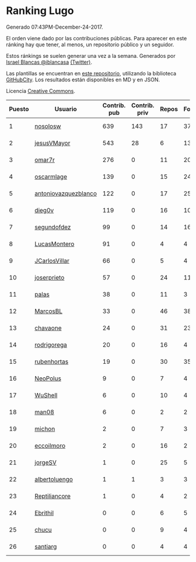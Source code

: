 # Ranking Lugo

Generado 07:43PM-December-24-2017.

El orden viene dado por las contribuciones públicas. Para aparecer en este ránking hay que tener, al menos, un repositorio público y un seguidor.

Estos ránkings se suelen generar una vez a la semana. Generados por [Israel Blancas @iblancasa](https://github.com/iblancasa/) [(Twitter)](https://twitter.com/iblancasa).

Las plantillas se encuentran en [este repositorio](https://github.com/iblancasa/GH-Spanish-Ranking), utilizando la biblioteca [GitHubCity](https://github.com/iblancasa/GitHubCity). Los resultados están disponibles en MD y en JSON.

Licencia [Creative Commons](https://creativecommons.org/licenses/by/4.0/).

| Puesto   |  Usuario  | Contrib. pub | Contrib. priv |Repos| Followers | Desde |  Avatar  |
|----------|-----------|--------------|---------------|-----|-----------|-------|----------|
|1|[nosolosw](https://github.com/nosolosw)|639|143|17|37|2011-01-25|![nosolosw](https://avatars0.githubusercontent.com/u/583546)|
|2|[jesusVMayor](https://github.com/jesusVMayor)|543|28|6|13|2013-09-05|![jesusVMayor](https://avatars2.githubusercontent.com/u/5393537)|
|3|[omar7r](https://github.com/omar7r)|276|0|11|20|2011-02-25|![omar7r](https://avatars2.githubusercontent.com/u/637695)|
|4|[oscarmlage](https://github.com/oscarmlage)|139|0|15|24|2009-06-24|![oscarmlage](https://avatars2.githubusercontent.com/u/98542)|
|5|[antoniovazquezblanco](https://github.com/antoniovazquezblanco)|122|0|17|25|2010-06-13|![antoniovazquezblanco](https://avatars1.githubusercontent.com/u/304193)|
|6|[dieg0v](https://github.com/dieg0v)|119|0|16|10|2011-06-23|![dieg0v](https://avatars3.githubusercontent.com/u/870654)|
|7|[segundofdez](https://github.com/segundofdez)|99|0|14|16|2011-06-25|![segundofdez](https://avatars2.githubusercontent.com/u/875006)|
|8|[LucasMontero](https://github.com/LucasMontero)|91|0|4|4|2014-05-29|![LucasMontero](https://avatars0.githubusercontent.com/u/7733283)|
|9|[JCarlosVillar](https://github.com/JCarlosVillar)|66|0|5|4|2016-04-26|![JCarlosVillar](https://avatars1.githubusercontent.com/u/18684495)|
|10|[joserprieto](https://github.com/joserprieto)|57|0|24|11|2011-10-21|![joserprieto](https://avatars2.githubusercontent.com/u/1142233)|
|11|[palas](https://github.com/palas)|38|0|11|3|2011-02-25|![palas](https://avatars2.githubusercontent.com/u/638102)|
|12|[MarcosBL](https://github.com/MarcosBL)|33|0|46|38|2010-09-06|![MarcosBL](https://avatars1.githubusercontent.com/u/389801)|
|13|[chavaone](https://github.com/chavaone)|24|0|31|23|2011-07-28|![chavaone](https://avatars1.githubusercontent.com/u/944290)|
|14|[rodrigorega](https://github.com/rodrigorega)|20|0|16|4|2013-01-31|![rodrigorega](https://avatars2.githubusercontent.com/u/3441785)|
|15|[rubenhortas](https://github.com/rubenhortas)|19|0|30|35|2013-09-02|![rubenhortas](https://avatars2.githubusercontent.com/u/5363817)|
|16|[NeoPolus](https://github.com/NeoPolus)|9|0|7|4|2012-02-04|![NeoPolus](https://avatars1.githubusercontent.com/u/1407768)|
|17|[WuShell](https://github.com/WuShell)|6|0|10|4|2011-06-25|![WuShell](https://avatars3.githubusercontent.com/u/875005)|
|18|[man08](https://github.com/man08)|6|0|2|2|2015-07-07|![man08](https://avatars0.githubusercontent.com/u/13219860)|
|19|[michon](https://github.com/michon)|2|0|7|3|2009-04-06|![michon](https://avatars3.githubusercontent.com/u/70982)|
|20|[eccoilmoro](https://github.com/eccoilmoro)|2|0|16|2|2013-01-28|![eccoilmoro](https://avatars1.githubusercontent.com/u/3404161)|
|21|[jorgeSV](https://github.com/jorgeSV)|1|0|25|5|2013-04-18|![jorgeSV](https://avatars1.githubusercontent.com/u/4189901)|
|22|[albertoluengo](https://github.com/albertoluengo)|1|1|3|3|2012-08-30|![albertoluengo](https://avatars2.githubusercontent.com/u/2248231)|
|23|[Reptiliancore](https://github.com/Reptiliancore)|1|0|4|2|2016-02-08|![Reptiliancore](https://avatars1.githubusercontent.com/u/17118706)|
|24|[Ebrithil](https://github.com/Ebrithil)|0|0|6|5|2008-12-20|![Ebrithil](https://avatars2.githubusercontent.com/u/41769)|
|25|[chucu](https://github.com/chucu)|0|0|9|4|2012-11-15|![chucu](https://avatars0.githubusercontent.com/u/2808398)|
|26|[santiarg](https://github.com/santiarg)|0|0|4|4|2014-05-16|![santiarg](https://avatars1.githubusercontent.com/u/7600476)|
